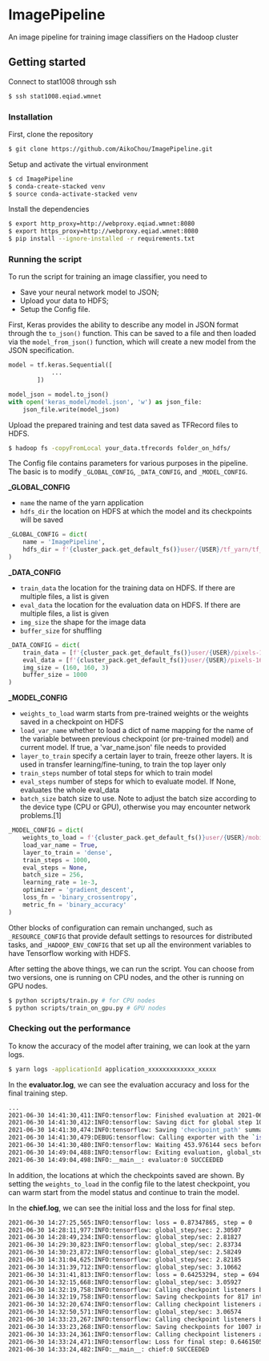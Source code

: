 # ImagePipeline
An image pipeline for training image classifiers on the Hadoop cluster

## Getting started

Connect to stat1008 through ssh 

```bash
$ ssh stat1008.eqiad.wmnet
```

### Installation

First, clone the repository

```bash
$ git clone https://github.com/AikoChou/ImagePipeline.git
```

Setup and activate the virtual environment

```bash
$ cd ImagePipeline
$ conda-create-stacked venv
$ source conda-activate-stacked venv
```

Install the dependencies

```bash
$ export http_proxy=http://webproxy.eqiad.wmnet:8080
$ export https_proxy=http://webproxy.eqiad.wmnet:8080
$ pip install --ignore-installed -r requirements.txt
```

### Running the script

To run the script for training an image classifier, you need to

- Save your neural network model to JSON;
- Upload your data to HDFS;
- Setup the Config file.

First, Keras provides the ability to describe any model in JSON format through the `to_json()` function. This can be saved to a file and then loaded via the `model_from_json()` function, which will create a new model from the JSON specification.

```python
model = tf.keras.Sequential([
            ...
        ])

model_json = model.to_json()
with open('keras_model/model.json', 'w') as json_file:
    json_file.write(model_json)
```

Upload the prepared training and test data saved as TFRecord files to HDFS.

```bash
$ hadoop fs -copyFromLocal your_data.tfrecords folder_on_hdfs/
```

The Config file contains parameters for various purposes in the pipeline. The basic is to modify `_GLOBAL_CONFIG`, `_DATA_CONFIG`, and `_MODEL_CONFIG`.

**_GLOBAL_CONFIG**
- `name` the name of the yarn application
- `hdfs_dir` the location on HDFS at which the model and its checkpoints will be saved

```python
_GLOBAL_CONFIG = dict(
    name = 'ImagePipeline',
    hdfs_dir = f'{cluster_pack.get_default_fs()}user/{USER}/tf_yarn/tf_yarn_{int(datetime.now().timestamp())}'
)
```

**_DATA_CONFIG**

- `train_data` the location for the training data on HDFS. If there are multiple files, a list is given
- `eval_data` the location for the evaluation data on HDFS. If there are multiple files, a list is given
- `img_size` the shape for the image data
- `buffer_size` for shuffling

```python
_DATA_CONFIG = dict(
    train_data = [f'{cluster_pack.get_default_fs()}user/{USER}/pixels-160x160-shuffle-000.tfrecords'],
    eval_data = [f'{cluster_pack.get_default_fs()}user/{USER}/pixels-160x160-shuffle-001.tfrecords'],
    img_size = (160, 160, 3)
    buffer_size = 1000
)
```

**_MODEL_CONFIG**

- `weights_to_load` warm starts from pre-trained weights or the weights saved in a checkpoint on HDFS
- `load_var_name` whether to load a dict of name mapping for the name of the variable between previous checkpoint (or pre-trained model) and current model. If true, a 'var_name.json' file needs to provided
- `layer_to_train` specify a certain layer to train, freeze other layers. It is used in transfer learning/fine-tuning, to train the top layer only
- `train_steps` number of total steps for which to train model
- `eval_steps` number of steps for which to evaluate model. If None, evaluates the whole eval_data
- `batch_size` batch size to use. Note to adjust the batch size according to the device type (CPU or GPU), otherwise you may encounter network problems.[1]

```python
_MODEL_CONFIG = dict(
    weights_to_load = f'{cluster_pack.get_default_fs()}user/{USER}/mobilenet/variables/variables',
    load_var_name = True,
    layer_to_train = 'dense',
    train_steps = 1000,
    eval_steps = None,
    batch_size = 256,
    learning_rate = 1e-3,
    optimizer = 'gradient_descent',
    loss_fn = 'binary_crossentropy',
    metric_fn = 'binary_accuracy'
)
```

Other blocks of configuration can remain unchanged, such as `_RESOURCE_CONFIG` that provide default settings to resources for distributed tasks, and `_HADOOP_ENV_CONFIG` that set up all the environment variables to have Tensorflow working with HDFS.

After setting the above things, we can run the script. You can choose from two versions, one is running on CPU nodes, and the other is running on GPU nodes.

```bash
$ python scripts/train.py # for CPU nodes
$ python scripts/train_on_gpu.py # GPU nodes
```

### Checking out the performance

To know the accuracy of the model after training, we can look at the yarn logs.

```bash
$ yarn logs -applicationId application_xxxxxxxxxxxxx_xxxxx
```

In the **evaluator.log**, we can see the evaluation accuracy and loss for the final training step.

```bash
...
2021-06-30 14:41:30,411:INFO:tensorflow: Finished evaluation at 2021-06-30-14:41:30
2021-06-30 14:41:30,412:INFO:tensorflow: Saving dict for global step 1007: binary_accuracy = 0.6373899, global_step = 1007, loss = 0.63418937
2021-06-30 14:41:30,474:INFO:tensorflow: Saving 'checkpoint_path' summary for global step 1007: hdfs://analytics-hadoop/user/aikochou/tf_yarn/tf_yarn_1625063221/model.ckpt-1007
2021-06-30 14:41:30,479:DEBUG:tensorflow: Calling exporter with the `is_the_final_export=True`.
2021-06-30 14:41:30,480:INFO:tensorflow: Waiting 453.976144 secs before starting next eval run.
2021-06-30 14:49:04,488:INFO:tensorflow: Exiting evaluation, global_step=1007 >= train max_steps=1000
2021-06-30 14:49:04,498:INFO:__main__: evaluator:0 SUCCEEDED
```
In addition, the locations at which the checkpoints saved are shown. By setting the `weights_to_load` in the config file to the latest checkpoint,  you can warm start from the model status and continue to train the model.


In the **chief.log**, we can see the initial loss and the loss for final step.

```bash
2021-06-30 14:27:25,565:INFO:tensorflow: loss = 0.87347865, step = 0
2021-06-30 14:28:11,977:INFO:tensorflow: global_step/sec: 2.30507
2021-06-30 14:28:49,234:INFO:tensorflow: global_step/sec: 2.81827
2021-06-30 14:29:30,823:INFO:tensorflow: global_step/sec: 2.83734
2021-06-30 14:30:23,872:INFO:tensorflow: global_step/sec: 2.58249
2021-06-30 14:31:04,625:INFO:tensorflow: global_step/sec: 2.82185
2021-06-30 14:31:39,712:INFO:tensorflow: global_step/sec: 3.10662
2021-06-30 14:31:41,813:INFO:tensorflow: loss = 0.64253294, step = 694 (256.248 sec)
2021-06-30 14:32:15,668:INFO:tensorflow: global_step/sec: 3.05927
2021-06-30 14:32:19,758:INFO:tensorflow: Calling checkpoint listeners before saving checkpoint 817...
2021-06-30 14:32:19,758:INFO:tensorflow: Saving checkpoints for 817 into hdfs://analytics-hadoop/user/aikochou/tf_yarn/tf_yarn_1625063221/model.ckpt.
2021-06-30 14:32:20,674:INFO:tensorflow: Calling checkpoint listeners after saving checkpoint 817...
2021-06-30 14:32:50,571:INFO:tensorflow: global_step/sec: 3.06574
2021-06-30 14:33:23,267:INFO:tensorflow: Calling checkpoint listeners before saving checkpoint 1007...
2021-06-30 14:33:23,268:INFO:tensorflow: Saving checkpoints for 1007 into hdfs://analytics-hadoop/user/aikochou/tf_yarn/tf_yarn_1625063221/model.ckpt.
2021-06-30 14:33:24,361:INFO:tensorflow: Calling checkpoint listeners after saving checkpoint 1007...
2021-06-30 14:33:24,471:INFO:tensorflow: Loss for final step: 0.6461505.
2021-06-30 14:33:24,482:INFO:__main__: chief:0 SUCCEEDED
```
